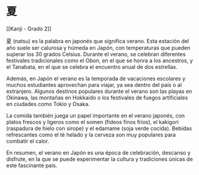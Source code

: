 # 夏

[[Kanji - Grado 2]]

夏 (natsu) es la palabra en japonés que significa verano. Esta estación del año suele ser calurosa y húmeda en Japón, con temperaturas que pueden superar los 30 grados Celsius. Durante el verano, se celebran diferentes festivales tradicionales como el Obon, en el que se honra a los ancestros, y el Tanabata, en el que se celebra el encuentro anual de dos estrellas.

Además, en Japón el verano es la temporada de vacaciones escolares y muchos estudiantes aprovechan para viajar, ya sea dentro del país o al extranjero. Algunos destinos populares durante el verano son las playas en Okinawa, las montañas en Hokkaido o los festivales de fuegos artificiales en ciudades como Tokio y Osaka.

La comida también juega un papel importante en el verano japonés, con platos frescos y ligeros como el somen (fideos finos fríos), el kakigori (raspadura de hielo con sirope) y el edamame (soja verde cocida). Bebidas refrescantes como el té helado y la cerveza son muy populares para combatir el calor.

En resumen, el verano en Japón es una época de celebración, descanso y disfrute, en la que se puede experimentar la cultura y tradiciones únicas de este fascinante país.
